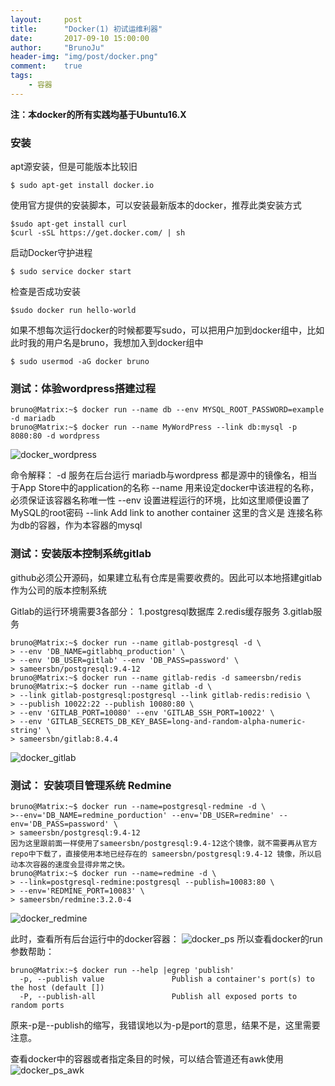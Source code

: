 ```yaml
---
layout:     post
title:      "Docker(1) 初试运维利器"
date:       2017-09-10 15:00:00
author:     "BrunoJu"
header-img: "img/post/docker.png"
comment:    true
tags:
    - 容器
---
```

**注：本docker的所有实践均基于Ubuntu16.X**

### 安装
apt源安装，但是可能版本比较旧
```
$ sudo apt-get install docker.io
```

使用官方提供的安装脚本，可以安装最新版本的docker，推荐此类安装方式

```
$sudo apt-get install curl
$curl -sSL https://get.docker.com/ | sh
```

启动Docker守护进程
```
$ sudo service docker start
```

检查是否成功安装
```
$sudo docker run hello-world
```

如果不想每次运行docker的时候都要写sudo，可以把用户加到docker组中，比如此时我的用户名是bruno，我想加入到docker组中
```
$ sudo usermod -aG docker bruno
```

### 测试：体验wordpress搭建过程
```
bruno@Matrix:~$ docker run --name db --env MYSQL_ROOT_PASSWORD=example -d mariadb
bruno@Matrix:~$ docker run --name MyWordPress --link db:mysql -p 8080:80 -d wordpress
```
![docker_wordpress](https://brunoju.github.io/img/post/docker_wordpress.png)

命令解释：
-d 	服务在后台运行
mariadb与wordpress	都是源中的镜像名，相当于App Store中的application的名称
--name	用来设定docker中该进程的名称，必须保证该容器名称唯一性
--env	设置进程运行的环境，比如这里顺便设置了MySQL的root密码
--link	Add link to another container 这里的含义是 连接名称为db的容器，作为本容器的mysql


### 测试：安装版本控制系统gitlab
github必须公开源码，如果建立私有仓库是需要收费的。因此可以本地搭建gitlab作为公司的版本控制系统

Gitlab的运行环境需要3各部分：
1.postgresql数据库
2.redis缓存服务
3.gitlab服务

```
bruno@Matrix:~$ docker run --name gitlab-postgresql -d \
> --env 'DB_NAME=gitlabhq_production' \
> --env 'DB_USER=gitlab' --env 'DB_PASS=password' \
> sameersbn/postgresql:9.4-12
bruno@Matrix:~$ docker run --name gitlab-redis -d sameersbn/redis
bruno@Matrix:~$ docker run --name gitlab -d \
> --link gitlab-postgresql:postgresql --link gitlab-redis:redisio \
> --publish 10022:22 --publish 10080:80 \
> --env 'GITLAB_PORT=10080' --env 'GITLAB_SSH_PORT=10022' \
> --env 'GITLAB_SECRETS_DB_KEY_BASE=long-and-random-alpha-numeric-string' \
> sameersbn/gitlab:8.4.4
```
![docker_gitlab](https://brunoju.github.io/img/post/docker_gitlab.png)

### 测试： 安装项目管理系统 Redmine
```
bruno@Matrix:~$ docker run --name=postgresql-redmine -d \
>--env='DB_NAME=redmine_porduction' --env='DB_USER=redmine' --env='DB_PASS=password' \
> sameersbn/postgresql:9.4-12
因为这里跟前面一样使用了sameersbn/postgresql:9.4-12这个镜像，就不需要再从官方repo中下载了，直接使用本地已经存在的 sameersbn/postgresql:9.4-12 镜像，所以启动本次容器的速度会显得非常之快。
bruno@Matrix:~$ docker run --name=redmine -d \
> --link=postgresql-redmine:postgresql --publish=10083:80 \
> --env='REDMINE_PORT=10083' \
> sameersbn/redmine:3.2.0-4
```
![docker_redmine](https://brunoju.github.io/img/post/docker_redmine.png)


此时，查看所有后台运行中的docker容器：
![docker_ps](https://brunoju.github.io/img/post/docker_ps.png)
所以查看docker的run参数帮助：
```
bruno@Matrix:~$ docker run --help |egrep 'publish'
  -p, --publish value               Publish a container's port(s) to the host (default [])
  -P, --publish-all                 Publish all exposed ports to random ports
```
原来-p是--publish的缩写，我错误地以为-p是port的意思，结果不是，这里需要注意。

查看docker中的容器或者指定条目的时候，可以结合管道还有awk使用
![docker_ps_awk](https://brunoju.github.io/img/post/docker_ps_awk.png)

